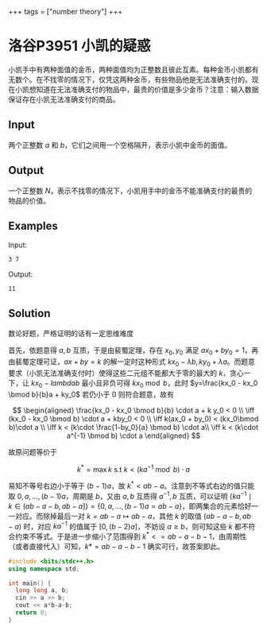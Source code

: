 +++
tags = ["number theory"]
+++

# 洛谷P3951 小凯的疑惑

小凯手中有两种面值的金币，两种面值均为正整数且彼此互素。每种金币小凯都有无数个。在不找零的情况下，仅凭这两种金币，有些物品他是无法准确支付的。现在小凯想知道在无法准确支付的物品中，最贵的价值是多少金币？注意：输入数据保证存在小凯无法准确支付的商品。

## Input

两个正整数 $a$ 和 $b$，它们之间用一个空格隔开，表示小凯中金币的面值。

## Output

一个正整数 $N$，表示不找零的情况下，小凯用手中的金币不能准确支付的最贵的物品的价值。

## Examples

Input:

```
3 7
```

Output:

```
11
```

## Solution

数论好题，严格证明的话有一定思维难度

首先，依题意得 $a, b$ 互质，于是由裴蜀定理，存在 $x_0, y_0$ 满足 $a x_0+by_0 = 1$，再由裴蜀定理可证，$ax+by=k$ 的解一定时这种形式 $kx_0 - \lambda b, ky_0 + \lambda a$。而题意要求（小凯无法准确支付时）使得这些二元组不能都大于零的最大的 $k$，贪心一下，让 $kx_0 - lambda b$ 最小且非负可得 $kx_0 \bmod b$，此时 $y=\frac{kx_0 - kx_0 \bmod b}{b}a + ky_0$ 若仍小于 $0$ 则符合题意，故有

$$
\begin{aligned}
\frac{kx_0 - kx_0 \bmod b}{b} \cdot a + k y_0 < 0 \\
\iff (kx_0 - kx_0 \bmod b) \cdot a + kby_0 < 0 \\
\iff k(ax_0 + by_0) < (kx_0\bmod b)\cdot a \\
\iff k < (k\cdot \frac{1-by_0}{a} \bmod b) \cdot a\\
\iff k < (k\cdot a^{-1} \bmod b) \cdot a
\end{aligned}
$$

故原问题等价于

$$
k^* = \max k \text{ s.t } k < (ka^{-1} \bmod b) \cdot a
$$

易知不等号右边小于等于 $(b-1)a$，故 $k^* < ab-a$。注意到不等式右边的值只能取 $0, a, ..., (b-1)a$，周期是 $b$，又由 $a, b$ 互质得 $a^{-1}, b$ 互质，可以证明 $\{ka^{-1} \mid k \in (ab-a-b, ab-a] \} = \{0, a, ..., (b-1)a=ab-a\}$，即两集合的元素恰好一一对应。而除掉最后一对 $k=ab-a\mapsto ab-a$，其他 $k$ 的取值 $(ab-a-b, ab-a)$ 时，对应 $ka^{-1}$ 的值属于 $[0, (b-2)a]$，不妨设 $a\ge b$，则可知这些 $k$ 都不符合约束不等式。于是进一步缩小了范围得到 $k^* <= ab-a-b-1$，由周期性（或者直接代入）可知，$k* = ab-a-b-1$ 确实可行，故答案即此。


```cpp
#include <bits/stdc++.h>
using namespace std;

int main() {
  long long a, b;
  cin >> a >> b;
  cout << a*b-a-b;
  return 0;
}
```
